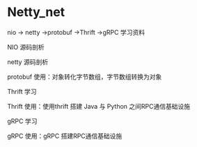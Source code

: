 # Netty_net
nio -> netty ->protobuf ->Thrift ->gRPC 学习资料

NIO 源码剖析

netty 源码剖析

protobuf 使用：对象转化字节数组，字节数组转换为对象

Thrift 学习

Thrift 使用：使用thrift 搭建 Java 与 Python 之间RPC通信基础设施

gRPC 学习

gRPC 使用：gRPC 搭建RPC通信基础设施

